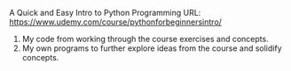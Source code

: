 A Quick and Easy Intro to Python Programming
URL: https://www.udemy.com/course/pythonforbeginnersintro/

1. My code from working through the course exercises and concepts.
2. My own programs to further explore ideas from the course and solidify concepts.
